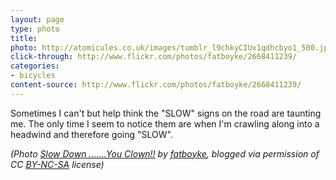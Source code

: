 ```yaml
---
layout: page
type: photo
title: 
photo: http://atomicules.co.uk/images/tumblr_l9chkyCIUx1qdhcbyo1_500.jpg
click-through: http://www.flickr.com/photos/fatboyke/2668411239/
categories: 
- bicycles
content-source: http://www.flickr.com/photos/fatboyke/2668411239/
---
```

Sometimes I can't but help think the "SLOW" signs on the road are taunting me. The only time I seem to notice them are when I'm crawling along into a headwind and therefore going "SLOW".

_(Photo [Slow Down .......You Clown!!](http://www.flickr.com/photos/fatboyke/2668411239/) by [fatboyke](http://www.flickr.com/photos/fatboyke/), blogged via permission of CC [BY-NC-SA](http://creativecommons.org/licenses/by-nc-sa/2.0/) license)_
